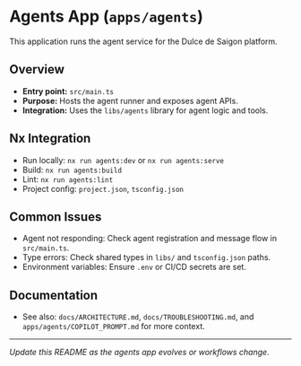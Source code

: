 # Agents App (`apps/agents`)

This application runs the agent service for the Dulce de Saigon platform.

## Overview

- **Entry point:** `src/main.ts`
- **Purpose:** Hosts the agent runner and exposes agent APIs.
- **Integration:** Uses the `libs/agents` library for agent logic and tools.

## Nx Integration

- Run locally: `nx run agents:dev` or `nx run agents:serve`
- Build: `nx run agents:build`
- Lint: `nx run agents:lint`
- Project config: `project.json`, `tsconfig.json`

## Common Issues

- Agent not responding: Check agent registration and message flow in `src/main.ts`.
- Type errors: Check shared types in `libs/` and `tsconfig.json` paths.
- Environment variables: Ensure `.env` or CI/CD secrets are set.

## Documentation

- See also: `docs/ARCHITECTURE.md`, `docs/TROUBLESHOOTING.md`, and `apps/agents/COPILOT_PROMPT.md` for more context.

---
*Update this README as the agents app evolves or workflows change.*
